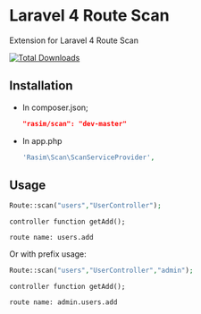  Laravel 4 Route Scan
==================

Extension for Laravel 4 Route Scan


[![Total Downloads](https://poser.pugx.org/rasim/scan/downloads.svg)](https://packagist.org/packages/rasim/scan) 


Installation
----

* In composer.json;

    ```json
    "rasim/scan": "dev-master"
    ```
    
* In app.php

    ```php
    'Rasim\Scan\ScanServiceProvider',
    ```
    
    

Usage
----
```php
Route::scan("users","UserController");
```

```shell
controller function getAdd();
```

```shell
route name: users.add
```

Or with prefix usage:

```php
Route::scan("users","UserController","admin");
```

```shell
controller function getAdd();
```

```shell
route name: admin.users.add
```

